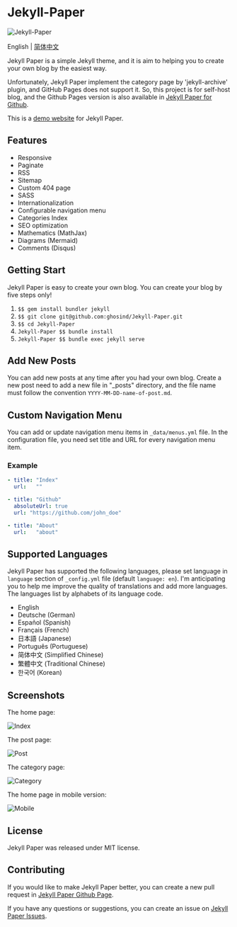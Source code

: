 # Jekyll-Paper

![Jekyll-Paper](./favicon.ico)

English | [简体中文](./README-CN.md)

Jekyll Paper is a simple Jekyll theme, and it is aim to helping you to create your own blog by the easiest way.

Unfortunately, Jekyll Paper implement the category page by 'jekyll-archive' plugin, and GitHub Pages does not support it. So, this project is for self-host blog, and the Github Pages version is also available in [Jekyll Paper for Github][jekyll-paper-github].

This is a [demo website](https://www.ghosind.com) for Jekyll Paper.

## Features

- Responsive
- Paginate
- RSS
- Sitemap
- Custom 404 page
- SASS
- Internationalization
- Configurable navigation menu
- Categories Index
- SEO optimization
- Mathematics (MathJax)
- Diagrams (Mermaid)
- Comments (Disqus)

## Getting Start

Jekyll Paper is easy to create your own blog. You can create your blog by five steps only!

1. `$$ gem install bundler jekyll`
2. `$$ git clone git@github.com:ghosind/Jekyll-Paper.git`
3. `$$ cd Jekyll-Paper`
4. `Jekyll-Paper $$ bundle install`
5. `Jekyll-Paper $$ bundle exec jekyll serve`

## Add New Posts

You can add new posts at any time after you had your own blog. Create a new post need to add a new file in "_posts" directory, and the file name must follow the convention `YYYY-MM-DD-name-of-post.md`.

## Custom Navigation Menu

You can add or update navigation menu items in `_data/menus.yml` file. In the configuration file, you need set title and URL for every navigation menu item.

### Example

```yml
- title: "Index"
  url:   ""

- title: "Github"
  absoluteUrl: true
  url: "https://github.com/john_doe"

- title: "About"
  url:   "about"
```

## Supported Languages

Jekyll Paper has supported the following languages, please set language in `language` section of `_config.yml` file (default `language: en`). I'm anticipating you to help me improve the quality of translations and add more languages. The languages list by alphabets of its language code.

- English
- Deutsche (German)
- Español (Spanish)
- Français (French)
- 日本語 (Japanese)
- Português (Portuguese)
- 简体中文 (Simplified Chinese)
- 繁體中文 (Traditional Chinese)
- 한국어 (Korean)

## Screenshots

The home page:

![Index](./assets/images/index-screenshot.png)

The post page:

![Post](./assets/images/post-screenshot.png)

The category page:

![Category](./assets/images/category-screenshot.png)

The home page in mobile version:

![Mobile](./assets/images/mobile-screenshot.png)

## License

Jekyll Paper was released under MIT license.

## Contributing

If you would like to make Jekyll Paper better, you can create a new pull request in [Jekyll Paper Github Page][jekyll-paper].

If you have any questions or suggestions, you can create an issue on [Jekyll Paper Issues][jekyll-paper-issues].

[jekyll-paper]: https://github.com/ghosind/Jekyll-Paper
[jekyll-paper-github]: https://github.com/ghosind/Jekyll-Paper-Github
[jekyll-paper-issues]: https://github.com/ghosind/Jekyll-Paper/issues
